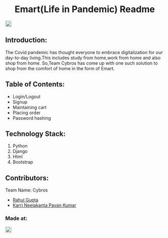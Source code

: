 <h1 align="center">Emart(Life in Pandemic) Readme</h1>
<p align="center">
</p>

<a href="https://hack36.com"> <img src="http://bit.ly/BuiltAtHack36" height=20px> </a>


## Introduction:
   <p>The Covid pandemic has thought everyone to embrace digitalization for our day-to-day living.This includes study from home,work from home and also shop from home.
   So,Team Cybros has come up with one such solution to shop from the comfort of home in the form of Emart.</p>
  
## Table of Contents:
   * Login/Logout
   * Signup
   * Maintaining cart
   * Placing order
   * Password hashing


## Technology Stack:
  1) Python
  2) Django
  3) Html
  4) Bootstrap
  

## Contributors:

Team Name: Cybros

* [Rahul Gupta](https://github.com/rahul24rg)
* [Karri Neelakanta Pavan Kumar](https://github.com/PavanK025)


### Made at:
<a href="https://hack36.com"> <img src="http://bit.ly/BuiltAtHack36" height=20px> </a>
